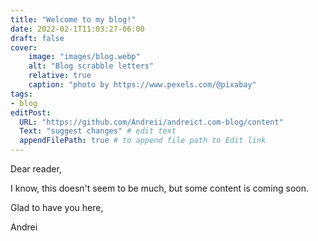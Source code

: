 ```yaml
---
title: "Welcome to my blog!"
date: 2022-02-1T11:03:27-06:00
draft: false
cover:
    image: "images/blog.webp"
    alt: "Blog scrabble letters"
    relative: true
    caption: "photo by https://www.pexels.com/@pixabay"
tags:
- blog 
editPost:
  URL: "https://github.com/Andreii/andreict.com-blog/content"
  Text: "suggest changes" # edit text
  appendFilePath: true # to append file path to Edit link
---
```


Dear reader,

I know, this doesn't seem to be much, but some content is coming soon.

Glad to have you here,

Andrei
